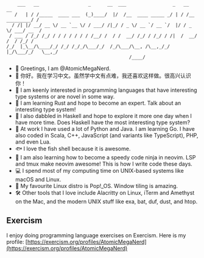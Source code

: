 ```
    ___   __                  _      __  ___                 _   __              __
   /   | / /_____  ____ ___  (_)____/  |/  /__  ____ _____ _/ | / /__  _________/ /
  / /| |/ __/ __ \/ __ `__ \/ / ___/ /|_/ / _ \/ __ `/ __ `/  |/ / _ \/ ___/ __  /
 / ___ / /_/ /_/ / / / / / / / /__/ /  / /  __/ /_/ / /_/ / /|  /  __/ /  / /_/ /
/_/  |_\__/\____/_/ /_/ /_/_/\___/_/  /_/\___/\__, /\__,_/_/ |_/\___/_/   \__,_/
                                             /____/
```

- 🤖 Greetings, I am @AtomicMegaNerd.
- 👋 你好。我在学习中文。虽然学中文有点难，我还喜欢这样做。很高兴认识你！
- 👀 I am keenly interested in programming languages that have interesting type systems or are novel in some way.
- 🦀 I am learning Rust and hope to become an expert.  Talk about an interesting type system!
- 💾 I also dabbled in Haskell and hope to explore it more one day when I have more time.  Does Haskell have the most interesting type system?
- 🐍 At work I have used a lot of Python and Java.  I am learning Go.  I have also coded in Scala, C++, JavaScript (and variants like TypeScript), PHP, and even Lua.
- 🐟 I love the fish shell because it is awesome.
- 🥷 I am also learning how to become a speedy code ninja in neovim.  LSP and tmux make neovim awesome!  This is how I write code these days.
- 💻 I spend most of my computing time on UNIX-based systems like macOS and Linux.
- 🐧 My favourite Linux distro is Pop!\_OS.  Window tiling is amazing.
- 🛠 Other tools that I love include Alacritty on Linux, iTerm and Amethyst on the Mac, and the modern UNIX stuff like exa, bat, duf, dust, and htop.

## Exercism

I enjoy doing programming language exercises on Exercism.  Here is my profile: 
[https://exercism.org/profiles/AtomicMegaNerd](https://exercism.org/profiles/AtomicMegaNerd)
